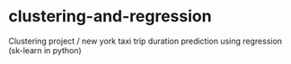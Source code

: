 # clustering-and-regression
Clustering project / new york taxi trip duration prediction using regression (sk-learn in python)
